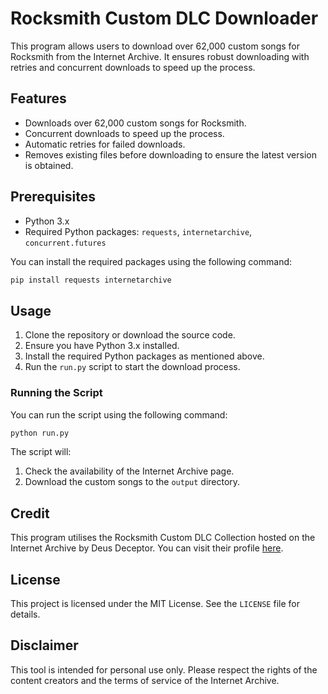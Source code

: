 # Rocksmith Custom DLC Downloader

This program allows users to download over 62,000 custom songs for Rocksmith from the Internet Archive. It ensures robust downloading with retries and concurrent downloads to speed up the process.

## Features

- Downloads over 62,000 custom songs for Rocksmith.
- Concurrent downloads to speed up the process.
- Automatic retries for failed downloads.
- Removes existing files before downloading to ensure the latest version is obtained.

## Prerequisites

- Python 3.x
- Required Python packages: `requests`, `internetarchive`, `concurrent.futures`

You can install the required packages using the following command:

```bash
pip install requests internetarchive
```

## Usage

1. Clone the repository or download the source code.
2. Ensure you have Python 3.x installed.
3. Install the required Python packages as mentioned above.
4. Run the `run.py` script to start the download process.

### Running the Script

You can run the script using the following command:

```bash
python run.py
```

The script will:

1. Check the availability of the Internet Archive page.
2. Download the custom songs to the `output` directory.

## Credit

This program utilises the Rocksmith Custom DLC Collection hosted on the Internet Archive by Deus Deceptor. You can visit their profile [here](https://archive.org/details/@deusdeceptor).

## License

This project is licensed under the MIT License. See the `LICENSE` file for details.

## Disclaimer

This tool is intended for personal use only. Please respect the rights of the content creators and the terms of service of the Internet Archive.
